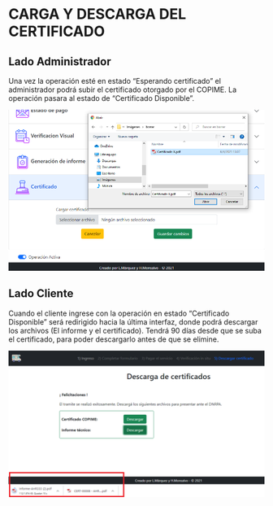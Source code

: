 # CARGA Y DESCARGA DEL CERTIFICADO

## Lado Administrador

Una vez la operación esté en estado “Esperando certificado” el administrador podrá subir el certificado otorgado por el COPIME. La operación pasara al estado de “Certificado Disponible”.

<img src="https://github.com/MrHolmes19/certification-system/blob/main/doc/screenshots/6.admin-subir-certificado.png?raw=true" width="800">

## Lado Cliente

Cuando el cliente ingrese con la operación en estado “Certificado Disponible” será redirigido hacia la última interfaz, donde podrá descargar los archivos (El informe y el certificado). Tendrá 90 días desde que se suba el certificado, para poder descargarlo antes de que se elimine.

<img src="https://github.com/MrHolmes19/certification-system/blob/main/doc/screenshots/5.cliente-descarga de certificado.png?raw=true" width="800">
